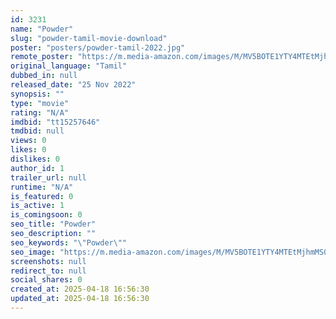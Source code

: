 ```yaml
---
id: 3231
name: "Powder"
slug: "powder-tamil-movie-download"
poster: "posters/powder-tamil-2022.jpg"
remote_poster: "https://m.media-amazon.com/images/M/MV5BOTE1YTY4MTEtMjhmMS00ZTEyLTg5ZGYtYmM1MDRiZDQxMzc0XkEyXkFqcGdeQXVyMTEzNzg0Mjkx._V1_SX300.jpg"
original_language: "Tamil"
dubbed_in: null
released_date: "25 Nov 2022"
synopsis: ""
type: "movie"
rating: "N/A"
imdbid: "tt15257646"
tmdbid: null
views: 0
likes: 0
dislikes: 0
author_id: 1
trailer_url: null
runtime: "N/A"
is_featured: 0
is_active: 1
is_comingsoon: 0
seo_title: "Powder"
seo_description: ""
seo_keywords: "\"Powder\""
seo_image: "https://m.media-amazon.com/images/M/MV5BOTE1YTY4MTEtMjhmMS00ZTEyLTg5ZGYtYmM1MDRiZDQxMzc0XkEyXkFqcGdeQXVyMTEzNzg0Mjkx._V1_SX300.jpg"
screenshots: null
redirect_to: null
social_shares: 0
created_at: 2025-04-18 16:56:30
updated_at: 2025-04-18 16:56:30
---
```


